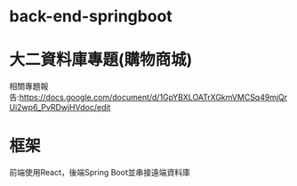 # back-end-springboot

# 大二資料庫專題(購物商城)
相關專題報告:https://docs.google.com/document/d/1GpYBXLOATrXGkmVMCSq49mjQrUi2wp6_PvRDwjHVdoc/edit

# 框架
前端使用React，後端Spring Boot並串接遠端資料庫
